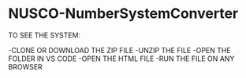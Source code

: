 # NUSCO-NumberSystemConverter

TO SEE THE SYSTEM:


-CLONE OR DOWNLOAD THE ZIP FILE
-UNZIP THE FILE 
-OPEN THE FOLDER IN VS CODE 
-OPEN THE HTML FILE
-RUN THE FILE ON ANY BROWSER
